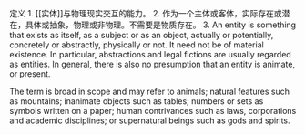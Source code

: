 定义
	1. [[实体]]与物理现实交互的能力。
	2. 作为一个主体或客体，实际存在或潜在，具体或抽象，物理或非物理。不需要是物质存在。
	3. An entity is something that exists as itself, as a subject or as an object, actually or potentially, concretely or abstractly, physically or not. It need not be of material existence. In particular, abstractions and legal fictions are usually regarded as entities. In general, there is also no presumption that an entity is animate, or present. 
   
   
   The term is broad in scope and may refer to animals; natural features such as mountains; inanimate objects such as tables; numbers or sets as symbols written on a paper; human contrivances such as laws, corporations and academic disciplines; or supernatural beings such as gods and spirits.